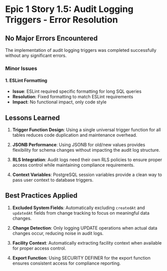 # Epic 1 Story 1.5: Audit Logging Triggers - Error Resolution

## No Major Errors Encountered

The implementation of audit logging triggers was completed successfully without any significant errors.

### Minor Issues

#### 1. ESLint Formatting
- **Issue**: ESLint required specific formatting for long SQL queries
- **Resolution**: Fixed formatting to match ESLint requirements
- **Impact**: No functional impact, only code style

## Lessons Learned

1. **Trigger Function Design**: Using a single universal trigger function for all tables reduces code duplication and maintenance overhead.

2. **JSONB Performance**: Using JSONB for old/new values provides flexibility for schema changes without impacting the audit log structure.

3. **RLS Integration**: Audit logs need their own RLS policies to ensure proper access control while maintaining compliance requirements.

4. **Context Variables**: PostgreSQL session variables provide a clean way to pass user context to database triggers.

## Best Practices Applied

1. **Excluded System Fields**: Automatically excluding `createdAt` and `updatedAt` fields from change tracking to focus on meaningful data changes.

2. **Change Detection**: Only logging UPDATE operations when actual data changes occur, reducing noise in audit logs.

3. **Facility Context**: Automatically extracting facility context when available for proper access control.

4. **Export Function**: Using SECURITY DEFINER for the export function ensures consistent access for compliance reporting.